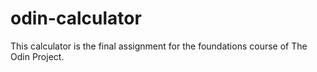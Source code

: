 # odin-calculator

This calculator is the final assignment for the foundations course of The Odin Project.  



